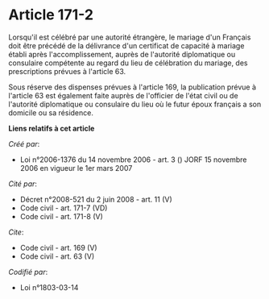 # Article 171-2

Lorsqu'il est célébré par une autorité étrangère, le mariage d'un Français doit être précédé de la délivrance d'un certificat
de capacité à mariage établi après l'accomplissement, auprès de l'autorité diplomatique ou consulaire compétente au regard du
lieu de célébration du mariage, des prescriptions prévues à l'article 63. 

Sous réserve des dispenses prévues à l'article 169, la publication prévue à l'article 63 est également faite auprès de
l'officier de l'état civil ou de l'autorité diplomatique ou consulaire du lieu où le futur époux français a son domicile ou
sa résidence.

**Liens relatifs à cet article**

_Créé par_:

  - Loi n°2006-1376 du 14 novembre 2006 - art. 3 () JORF 15 novembre 2006 en vigueur le 1er mars 2007

_Cité par_:

  - Décret n°2008-521 du 2 juin 2008 - art. 11 (V)
  - Code civil - art. 171-7 (VD)
  - Code civil - art. 171-8 (V)

_Cite_:

  - Code civil - art. 169 (V)
  - Code civil - art. 63 (V)

_Codifié par_:

  - Loi n°1803-03-14
